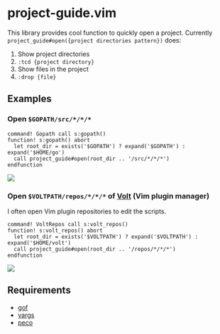# project-guide.vim

This library provides cool function to quickly open a project.
Currently `project_guide#open({project directories pattern})` does:

1. Show project directories
2. `:tcd {project directory}`
3. Show files in the project
4. `:drop {file}`

## Examples

### Open `$GOPATH/src/*/*/*`

```vim
command! Gopath call s:gopath()
function! s:gopath() abort
  let root_dir = exists('$GOPATH') ? expand('$GOPATH') : expand('$HOME/go')
  call project_guide#open(root_dir .. '/src/*/*/*')
endfunction
```

![](https://i.imgur.com/YJ4qWsT.gif)

### Open `$VOLTPATH/repos/*/*/*` of [Volt](https://github.com/vim-volt/volt) (Vim plugin manager)

I often open Vim plugin repositories to edit the scripts.

```vim
command! VoltRepos call s:volt_repos()
function! s:volt_repos() abort
  let root_dir = exists('$VOLTPATH') ? expand('$VOLTPATH') : expand('$HOME/volt')
  call project_guide#open(root_dir .. '/repos/*/*/*')
endfunction
```

![](https://i.imgur.com/7Ish7j6.gif)

## Requirements

* [gof](https://github.com/mattn/gof)
* [vargs](https://github.com/tyru/vargs)
* [peco](https://github.com/peco/peco)
